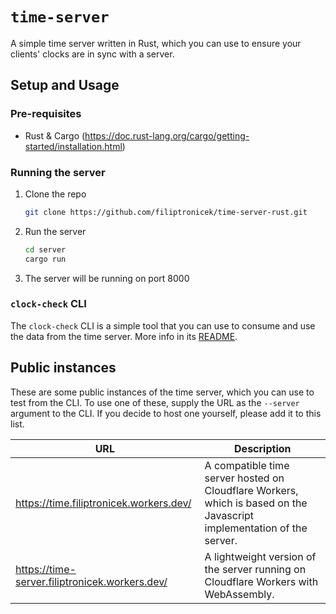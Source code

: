 # `time-server`

A simple time server written in Rust, which you can use to ensure your clients' clocks are in sync with a server.

## Setup and Usage

### Pre-requisites

- Rust & Cargo (https://doc.rust-lang.org/cargo/getting-started/installation.html)

### Running the server

1. Clone the repo
   ```bash
   git clone https://github.com/filiptronicek/time-server-rust.git
   ```
2. Run the server
   ```bash
   cd server
   cargo run
   ```
3. The server will be running on port 8000

### `clock-check` CLI

The `clock-check` CLI is a simple tool that you can use to consume and use the data from the time server. More info in its [README](./cli/README.md).

## Public instances

These are some public instances of the time server, which you can use to test from the CLI. To use one of these, supply the URL as the `--server` argument to the CLI. If you decide to host one yourself, please add it to this list.

| URL                                            | Description                                                                                                           |
| ---------------------------------------------- | --------------------------------------------------------------------------------------------------------------------- |
| https://time.filiptronicek.workers.dev/        | A compatible time server hosted on Cloudflare Workers, which is based on the Javascript implementation of the server. |
| https://time-server.filiptronicek.workers.dev/ | A lightweight version of the server running on Cloudflare Workers with WebAssembly.                                   |

